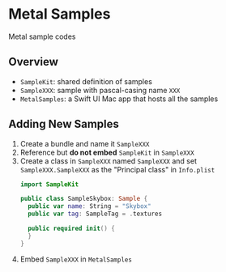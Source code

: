 # Metal Samples

Metal sample codes

## Overview

- `SampleKit`: shared definition of samples
- `SampleXXX`: sample with pascal-casing name `XXX`
- `MetalSamples`: a Swift UI Mac app that hosts all the samples
  
## Adding New Samples

1. Create a bundle and name it `SampleXXX`
2. Reference but **do not embed** `SampleKit` in `SampleXXX`
3. Create a class in `SampleXXX` named `SampleXXX` and set `SampleXXX.SampleXXX` as the "Principal class" in
   `Info.plist`
   ```swift
   import SampleKit
   
   public class SampleSkybox: Sample {
     public var name: String = "Skybox"
     public var tag: SampleTag = .textures

     public required init() {
     }
   }
   ``` 
4. Embed `SampleXXX` in `MetalSamples`
